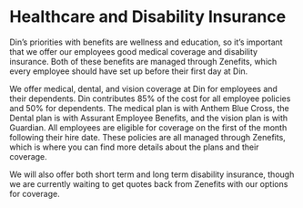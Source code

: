 # Healthcare and Disability Insurance

Din’s priorities with benefits are wellness and education, so it’s important that we offer our employees good medical coverage and disability insurance. Both of these benefits are managed through Zenefits, which every employee should have set up before their first day at Din.

We offer medical, dental, and vision coverage at Din for employees and their dependents. Din contributes 85% of the cost for all employee policies and 50% for dependents. The medical plan is with Anthem Blue Cross, the Dental plan is with Assurant Employee Benefits, and the vision plan is with Guardian. All employees are eligible for coverage on the first of the month following their hire date. These policies are all managed through Zenefits, which is where you can find more details about the plans and their coverage.

We will also offer both short term and long term disability insurance, though we are currently waiting to get quotes back from Zenefits with our options for coverage.
